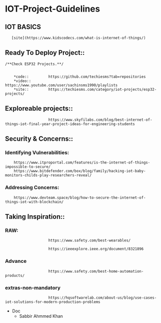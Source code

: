# IOT-Project-Guidelines

## IOT BASICS
        
       [site](https://www.kidscodecs.com/what-is-internet-of-things/)
        
        
        
## Ready To Deploy Project:: 
    /**Check ESP32 Projects.**/  
        
  
        *code::         https://github.com/techiesms?tab=repositories
        *video::        https://www.youtube.com/user/sachinsms1990/playlists
        *site::         https://techiesms.com/category/iot-projects/esp32-projects/
        
        
        
## Exploreable projects::
        
                        https://www.skyfilabs.com/blog/best-internet-of-things-iot-final-year-project-ideas-for-engineering-students
        
        
        
## Security & Concerns:: 

### Identifying Vulnerabilities:       

        https://www.itproportal.com/features/is-the-internet-of-things-impossible-to-secure/
        https://www.bitdefender.com/box/blog/family/hacking-iot-baby-monitors-childs-play-researchers-reveal/
        
### Addressing Concerns:

        https://www.devteam.space/blog/how-to-secure-the-internet-of-things-iot-with-blockchain/
        
        


## Taking Inspiration::
       
### RAW:
                        https://www.safety.com/best-wearables/
                        
                        https://ieeexplore.ieee.org/document/8321896
      
### Advance
                        https://www.safety.com/best-home-automation-products/
      
### extras-non-mandatory
                        https://hqsoftwarelab.com/about-us/blog/use-cases-iot-solutions-for-modern-production-problems 


- Doc
  - Sabbir Ahmmed Khan
